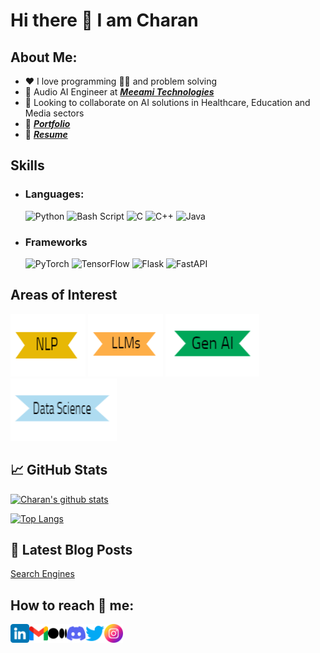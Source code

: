 # Hi there 👋 I am Charan

##  About Me:
- ❤️ I love programming 🧑‍💻 and problem solving 
- 🔭 Audio AI Engineer at [**_Meeami Technologies_**](https://www.meeamitech.com/) 
- 👯 Looking to collaborate on AI solutions in Healthcare, Education and Media sectors 
- 💼 <a href="https://charan-455.github.io/">_**Portfolio**_</a>
- 📜 [**_Resume_**](https://drive.google.com/file/d/1nJpuKM-EdCPq-7A7vqN4snAPDUbgcSEb/view?usp=sharing)
<!--- - 🌱 Interested in Gen AI, LLMs, NLP, Computer Vision -->

<!---  
## 💬 Ask me
  - **Python, Bash** 
  - **PyTorch, Tensorflow, ONNX, TFLite**
  - **Optimization and Quantization**
  - **AI Porting**
-->
## Skills

- ### Languages:
    ![Python](https://img.shields.io/badge/python-3670A0?style=for-the-badge&logo=python&logoColor=ffdd54)
    ![Bash Script](https://img.shields.io/badge/bash_script-%23121011.svg?style=for-the-badge&logo=gnu-bash&logoColor=white)
    ![C](https://img.shields.io/badge/c-%2300599C.svg?style=for-the-badge&logo=c&logoColor=white)
    ![C++](https://img.shields.io/badge/c++-%2300599C.svg?style=for-the-badge&logo=c%2B%2B&logoColor=white)
    ![Java](https://img.shields.io/badge/java-%23ED8B00.svg?style=for-the-badge&logo=openjdk&logoColor=white)
    <!--
    ![LaTeX](https://img.shields.io/badge/latex-%23008080.svg?style=for-the-badge&logo=latex&logoColor=white)
    ![Markdown](https://img.shields.io/badge/markdown-%23000000.svg?style=for-the-badge&logo=markdown&logoColor=white)
    -->
- ### Frameworks
    ![PyTorch](https://img.shields.io/badge/PyTorch-%23EE4C2C.svg?style=for-the-badge&logo=PyTorch&logoColor=white)
    ![TensorFlow](https://img.shields.io/badge/TensorFlow-%23FF6F00.svg?style=for-the-badge&logo=TensorFlow&logoColor=white) 
    ![Flask](https://img.shields.io/badge/flask-%23000.svg?style=for-the-badge&logo=flask&logoColor=white)
    ![FastAPI](https://img.shields.io/badge/FastAPI-005571?style=for-the-badge&logo=fastapi)
<!--
    ![Keras](https://img.shields.io/badge/Keras-%23D00000.svg?style=for-the-badge&logo=Keras&logoColor=white)
    ![OpenCV](https://img.shields.io/badge/opencv-%23white.svg?style=for-the-badge&logo=opencv&logoColor=white)
    
- ### Libraries
    ![NumPy](https://img.shields.io/badge/numpy-%23013243.svg?style=for-the-badge&logo=numpy&logoColor=white) 
    ![Pandas](https://img.shields.io/badge/pandas-%23150458.svg?style=for-the-badge&logo=pandas&logoColor=white)
    ![Scikit-Learn](https://img.shields.io/badge/scikit--learn-%23F7931E.svg?style=for-the-badge&logo=scikit-learn&logoColor=white) 
    ![Matplotlib](https://img.shields.io/badge/Matplotlib-%23ffffff.svg?style=for-the-badge&logo=Matplotlib&logoColor=black)
    ![Plotly](https://img.shields.io/badge/Plotly-%233F4F75.svg?style=for-the-badge&logo=plotly&logoColor=white) 

-->    

<!--
- ### IDEs and Editors
    ![Visual Studio Code](https://img.shields.io/badge/Visual%20Studio%20Code-0078d7.svg?style=for-the-badge&logo=visual-studio-code&logoColor=white)
    ![PyCharm](https://img.shields.io/badge/pycharm-143?style=for-the-badge&logo=pycharm&logoColor=black&color=black&labelColor=green)

- ### Operating Systems
    ![Ubuntu](https://img.shields.io/badge/Ubuntu-E95420?style=for-the-badge&logo=ubuntu&logoColor=white)
    ![Windows](https://img.shields.io/badge/Windows-0078D6?style=for-the-badge&logo=windows&logoColor=white)
    ![macOS](https://img.shields.io/badge/mac%20os-000000?style=for-the-badge&logo=macos&logoColor=F0F0F0)

- ### ☁️ Cloud 
    ![AWS](https://github.com/charan-455/charan-455/blob/main/Images/aws.svg)
-->
## Areas of Interest
<!---
  <img src="https://github.com/charan-455/charan-455/blob/main/Images/nlp.png" width="50" height="50" />
  <img src="https://github.com/charan-455/charan-455/blob/main/Images/llm.png" width="50" height="50" />
  <img src="https://github.com/charan-455/charan-455/blob/main/Images/gen_ai.png" width="50" height="50" />
  <img src="https://github.com/charan-455/charan-455/blob/main/Images/ds.png" width="50" height="50" />
-->
<p align="left">
  <a rel="noreferrer"><img src="https://github.com/charan-455/charan-455/blob/main/Images/nlp.png" width="120" height="100" alt="NLP"/></a>
  <a rel="noreferrer"><img src="https://github.com/charan-455/charan-455/blob/main/Images/llm.png" width="120" height="100" alt="LLM"/></a>
  <a rel="noreferrer"><img src="https://github.com/charan-455/charan-455/blob/main/Images/gen_ai.png" width="150" height="100" alt="Gen AI"/></a>
  <a rel="noreferrer"><img src="https://github.com/charan-455/charan-455/blob/main/Images/ds.png" width="170" height="100" alt="Data Science"/></a>
</p>
<!---   
   ![NLP](https://github.com/charan-455/charan-455/blob/main/Images/nlp.png)
   ![LLMs](https://github.com/charan-455/charan-455/blob/main/Images/llm.png)
   ![Gen AI](https://github.com/charan-455/charan-455/blob/main/Images/gen_ai.png)
   ![Data Science](https://github.com/charan-455/charan-455/blob/main/Images/ds.png)
-->

## 📈 GitHub Stats
[![Charan's github stats](https://github-readme-stats.vercel.app/api?username=charan-455&count_private=true&show_icons=true&theme=dracula&hide_rank=false)](https://github.com/charan-455)

[![Top Langs](https://github-readme-stats.vercel.app/api/top-langs/?username=charan-455&layout=compact&theme=dracula)](https://github.com/charan-455)

## 📝 Latest Blog Posts
[Search Engines](https://medium.com/@bcharankumarreddy.ckr/hacking-the-system-design-how-search-engines-understand-and-deliver-results-cdd36735386d)

## How to reach 🤝 me:

<a href="https://www.linkedin.com/in/bcharankumarreddy"><img align="left" src="https://github.com/charan-455/charan-455/blob/main/Images/linkedin.png" alt="Charan | LinkedIn" width="30px"/></a>
<a href="mailto:bcharankumarrddy.ckr@gmail.com"><img align="left" src="https://github.com/charan-455/charan-455/blob/main/Images/mail.png" alt="Charan | Gmail" width="30px"/></a>
<a href="https://medium.com/@charan-455/"><img align="left" src="https://github.com/charan-455/charan-455/blob/main/Images/medium.png" alt="Charan | Medium" width="30px"/></a>
<a href="https://discordapp.com/users/charan455/"><img align="left" src="https://github.com/charan-455/charan-455/blob/main/Images/discord.png" alt="Charan | Discord" width="30px"/></a>
<a href="https://x.com/b_charan_ckr/"><img align="left" src="https://github.com/charan-455/charan-455/blob/main/Images/twitter.png" alt="Charan | Twitter" width="30px"/></a>
<a href="https://instagram.com/charan.ckr/"><img align="left" src="https://github.com/charan-455/charan-455/blob/main/Images/insta.png" alt="Charan | Instagram" width="30px"/></a>
